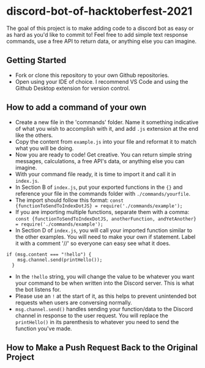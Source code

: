 
# discord-bot-of-hacktoberfest-2021
The goal of this project is to make adding code to a discord bot as easy or as hard as you'd like to commit to! Feel free to add simple text response commands, use a free API to return data, or anything else you can imagine.

## Getting Started
* Fork or clone this repository to your own Github repositories.
* Open using your IDE of choice. I recommend VS Code and using the Github Desktop extension for version control.

## How to add a command of your own
* Create a new file in the 'commands' folder. Name it something indicative of what you wish to accomplish with it, and add `.js` extension at the end like the others.
* Copy the content from `example.js` into your file and reformat it to match what you will be doing.
* Now you are ready to code! Get creative. You can return simple string messages, calculations, a free API's data, or anything else you can imagine.
* With your command file ready, it is time to import it and call it in `index.js`.
* In Section B of `index.js`, put your exported functions in the `{}` and reference your file in the commands folder with `./commands/yourfile`. 
* The import should follow this format: `const {functionToSendToIndexDotJS} = require('./commands/example');`
* If you are importing multiple functions, separate them with a comma: `const {functionToSendToIndexDotJS, anotherFunction, andYetAnother} = require('./commands/example');`
* In Section D of `index.js`, you will call your imported function similar to the other examples. You will need to make your own if statement. Label it with a comment '//' so everyone can easy see what it does.
```
if (msg.content === "!hello") {
    msg.channel.send(printHello());
  } 
```
* In the `!hello` string, you will change the value to be whatever you want your command to be when written into the Discord server. This is what the bot listens for.
* Please use an `!` at the start of it, as this helps to prevent unintended bot requests when users are conversing normally.
* `msg.channel.send()` handles sending your function/data to the Discord channel in response to the user request. You will replace the `printHello()` in its parenthesis to whatever you need to send the function you've made.

## How to Make a Push Request Back to the Original Project





